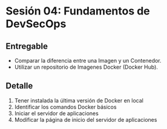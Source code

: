# Sesión 04: Fundamentos de DevSecOps

## Entregable

* Comparar la
diferencia entre
una Imagen y un
Contenedor.
* Utilizar un
repositorio de
Imagenes Docker
(Docker Hub).


## Detalle

1. Tener instalada la última versión
de Docker en local
2. Identificar los comandos Docker
básicos
3. Iniciar el servidor de
aplicaciones
4. Modificar la página de inicio del
servidor de aplicaciones